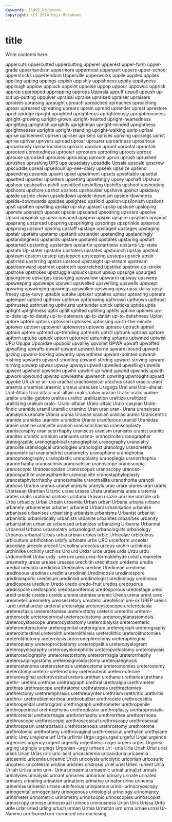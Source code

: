 ```yaml
---
Keywords: 31492 kojimura
Copyright: (C) 2024 Koji Murakami
---
```


# title

Write contents here.



 uppercuts uppercutted uppercutting
upperer upperest upper-form upper-grade upperhandism uppermore uppermost upperpart uppers upper-school
upperstocks uppertendom Upperville upperworks uppile uppiled uppiles uppiling upping uppings
uppish uppishly uppishness uppity uppityness upplough upplow uppluck uppoint uppoise
uppop uppour uppowoc upprick upprop uppropped uppropping upprops Uppsala uppuff
uppull uppush up-put up-putting upquiver upraisal upraise upraised upraiser upraisers
upraises upraising upraught upreach upreached upreaches upreaching uprear upreared uprearing
uprears uprein uprend uprender uprest uprestore uprid upridge upright uprighted
uprighteous uprighteously uprighteousness upright-growing upright-grown upright-hearted upright-heartedness uprighting uprightish uprightly
uprightman upright-minded uprightness uprightnesses uprights upright-standing upright-walking uprip uprisal uprise
uprisement uprisen upriser uprisers uprises uprising uprisings uprist uprive upriver
uprivers uproad uproar uproarer uproariness uproarious uproariously uproariousness uproars uproom
uproot uprootal uprootals uprooted uprootedness uprooter uprooters uprooting uproots uprose
uprouse uproused uprouses uprousing uproute uprun uprush uprushed uprushes uprushing
UPS ups upsadaisy upsaddle Upsala upscale upscrew upscuddle upseal upsedoun
up-see-daisy upseek upseize upsend upsending upsends upsent upset upsetment upsets
upsettable upsettal upsetted upsetter upsetters upsetting upsettingly upsey upshaft Upshaw
upshear upsheath upshift upshifted upshifting upshifts upshoot upshooting upshoots upshore
upshot upshots upshoulder upshove upshut upsidaisy upside upside-down upsidedown upside-downism
upside-downness upside-downwards upsides upsighted upsiloid upsilon upsilonism upsilons upsit upsitten
upsitting upskip up-sky upslant upslip upslope upsloping upsmite upsnatch upsoak
upsoar upsoared upsoaring upsoars upsolve Upson upspeak upspear upspeed upspew
upspin upspire upsplash upspout upsprang upspread upspring upspringing upsprings upsprinkle
upsprout upsprung upspurt upsring upstaff upstage upstaged upstages upstaging upstair
upstairs upstamp upstand upstander upstanding upstandingly upstandingness upstands upstare upstared
upstares upstaring upstart upstarted upstarting upstartism upstartle upstartness upstarts Up-state
upstate Up-stater upstater upstaters upstates upstaunch upstay upsteal upsteam upstem
upstep upstepped upstepping upsteps upstick upstir upstirred upstirring upstirs upstood
upstraight up-stream upstream upstreamward upstreet upstretch upstretched upstrike upstrive up-stroke
upstroke upstrokes upstruggle upsuck upsun upsup upsurge upsurged upsurgence upsurges
upsurging upswallow upswarm upsway upsweep upsweeping upsweeps upswell upswelled upswelling
upswells upswept upswing upswinging upswings upswollen upswung upsy upsy-daisy upsy-freesy
upsy-turvy uptable uptake uptaker uptakes uptear uptearing uptears uptemper uptend
upthrew upthrow upthrowing upthrown upthrows upthrust upthrusted upthrusting upthrusts upthunder
uptick upticks uptide uptie uptight uptightness uptill uptilt uptilted uptilting
uptilts uptime uptimes up-to-date up-to-dately up-to-dateness up-to-datish up-to-datishness Upton uptore
uptorn uptoss uptossed uptosses uptossing up-to-the-minute uptower uptown uptowner uptowners
uptowns uptrace uptrack uptrail uptrain uptree uptrend up-trending uptrends uptrill
uptrunk uptruss upttore upttorn uptube uptuck upturn upturned upturning upturns
uptwined uptwist UPU Upupa Upupidae upupoid upvalley upvomit UPWA upwaft
upwafted upwafting upwafts upwall upward upward-borne upward-bound upward-gazing upward-looking upwardly
upwardness upward-pointed upward-rushing upwards upward-shooting upward-stirring upward-striving upward-turning upwarp upwax
upway upways upwell upwelled upwelling upwells upwent upwheel upwhelm upwhir
upwhirl up-wind upwind upwinds upwith upwork upwound upwrap upwreathe upwrench
upwring upwrought upyard upyoke UR Ur ur ur- ura urachal
urachovesical urachus uracil uracils uraei uraemia uraemias uraemic uraeus uraeuses
Uragoga Ural ural Ural-altaian Ural-Altaic Ural-altaic ural-altaic urali Uralian uralian
Uralic uralic uraline uralite uralite-gabbro uralites uralitic uralitization uralitize uralitized
uralitizing uralium uralo- Uralo-altaian Uralo-altaic Uralo-caspian Uralo-finnic uramido uramil uramilic
uramino Uran uran uran- Urana uranalyses uranalysis uranate Urania urania
Uranian uranian uranias uranic Uranicentric uranide uranides uranidin uranidine Uranie
uraniferous uraniid Uraniidae uranin uranine uraninite uranion uraniscochasma uraniscoplasty uraniscoraphy
uraniscorrhaphy uraniscus uranism uranisms uranist uranite uranites uranitic uranium uraniums
urano- uranocircite uranographer uranographic uranographical uranographist uranography uranolatry uranolite uranological
uranologies uranologist uranology uranometria uranometrical uranometrist uranometry uranophane uranophobia uranophotography
uranoplastic uranoplasty uranoplegia uranorrhaphia uranorrhaphy uranoschisis uranoschism uranoscope uranoscopia uranoscopic
Uranoscopidae Uranoscopus uranoscopy uranoso- uranospathite uranosphaerite uranospinite uranostaphyloplasty uranostaphylorrhaphy uranotantalite
uranothallite uranothorite uranotil uranous Uranus uranus uranyl uranylic uranyls urao
urare urares urari uraris Urartaean Urartian Urartic urase urases Urata
urataemia urate uratemia urates uratic uratoma uratosis uraturia Uravan urazin
urazine urazole urb Urba urbacity Urbai Urbain urbainite Urban urban
Urbana urbana urbane urbanely urbaneness urbaner urbanest Urbani urbanisation urbanise
urbanised urbanises urbanising urbanism urbanisms Urbanist urbanist urbanistic urbanistically urbanists
urbanite urbanites urbanities urbanity urbanization urbanize urbanized urbanizes urbanizing Urbanna
Urbannai Urbannal Urbano urbanolatry urbanologist urbanologists urbanology Urbanus urbarial Urbas
urbia urbian urbias urbic Urbicolae urbicolous urbiculture urbification urbify urbinate
urbs URC urceiform urceolar urceolate urceole urceoli Urceolina urceolus urceus
urchin urchiness urchinlike urchinly urchins Urd urd Urdar urde urdee
urds Urdu urdu Urdummheit Urdur urdy -ure ure urea urea-formaldehyde
ureal ureameter ureametry ureas urease ureases urechitin urechitoxin uredema uredia
uredial uredidia uredidinia Uredinales uredine Uredineae uredineal uredineous uredines uredinia
uredinial Urediniopsis urediniospore urediniosporic uredinium uredinoid uredinologist uredinology uredinous urediospore
uredium Uredo uredo uredo-fruit uredos uredosorus uredospore uredosporic uredosporiferous uredosporous
uredostage ureic ureid ureide ureides ureido uremia uremias uremic Urena
urena urent ureo- ureometer ureometry ureosecretory ureotelic ureotelism ure-ox UREP
uresis -uret uretal ureter ureteral ureteralgia uretercystoscope ureterectasia ureterectasis ureterectomies
ureterectomy ureteric ureteritis uretero- ureterocele ureterocervical ureterocolostomy ureterocystanastomosis ureterocystoscope ureterocystostomy
ureterodialysis ureteroenteric ureteroenterostomy ureterogenital ureterogram ureterograph ureterography ureterointestinal ureterolith ureterolithiasis
ureterolithic ureterolithotomies ureterolithotomy ureterolysis ureteronephrectomy ureterophlegma ureteroplasty ureteroproctostomy ureteropyelitis ureteropyelogram
ureteropyelography ureteropyelonephritis ureteropyelostomy ureteropyosis ureteroradiography ureterorectostomy ureterorrhagia ureterorrhaphy ureterosalpingostomy ureterosigmoidostomy
ureterostegnosis ureterostenoma ureterostenosis ureterostoma ureterostomies ureterostomy ureterotomy uretero-ureterostomy ureterouteral uretero-uterine
ureterovaginal ureterovesical ureters urethan urethane urethanes urethans urethr- urethra urethrae
urethragraph urethral urethralgia urethrameter urethras urethrascope urethratome urethratresia urethrectomies urethrectomy
urethremphraxis urethreurynter urethrism urethritic urethritis urethro- urethroblennorrhea urethrobulbar urethrocele urethrocystitis
urethrogenital urethrogram urethrograph urethrometer urethropenile urethroperineal urethrophyma urethroplastic urethroplasty urethroprostatic
urethrorectal urethrorrhagia urethrorrhaphy urethrorrhea urethrorrhoea urethroscope urethroscopic urethroscopical urethroscopy urethrosexual
urethrospasm urethrostaxis urethrostenosis urethrostomy urethrotome urethrotomic urethrotomy urethrovaginal urethrovesical urethylan
urethylane uretic Urey ureylene urf Urfa urfirnis Urga urge urged
urgeful Urgel urgence urgencies urgency urgent urgently urgentness urger urgers
urges Urginea urging urgingly urgings Urgonian -urgy urheen Uri -uria
Uria Uriah Urial urial urials Urian Urias uric uric-acid uricacidemia
uricaciduria uricaemia uricaemic uricemia uricemic Urich uricolysis uricolytic uriconian uricosuric
uricotelic uricotelism uridine uridines uridrosis Uriel uriel Urien -urient Uriia
Uriiah Uriisa urim urin- Urina urinaemia urinaemic urinal urinalist urinals
urinalyses urinalysis urinant urinaries urinarium urinary urinate urinated urinates urinating
urination urinations urinative urinator urine urinemia urinemias urinemic urines uriniferous
uriniparous urino- urinocryoscopy urinogenital urinogenitary urinogenous urinologist urinology urinomancy urinometer
urinometric urinometry urinoscopic urinoscopies urinoscopist urinoscopy urinose urinosexual urinous urinousness
Urion Uris Urissa Urita urite urlar urled urling urluch urman
Urmia Urmston urn urna urnae urnal Ur-Nammu urn-buried urn-cornered urn-enclosing
